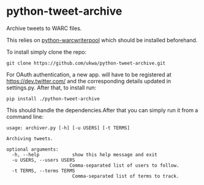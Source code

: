 python-tweet-archive
====================

Archive tweets to WARC files.

This relies on [python-warcwriterpool](https://github.com/ukwa/python-warcwriterpool) which should be installed beforehand.

To install simply clone the repo:

    git clone https://github.com/ukwa/python-tweet-archive.git

For OAuth authentication, a new app. will have to be registered at
https://dev.twitter.com/ and the corresponding details updated in
settings.py. After that, to install run:

    pip install ./python-tweet-archive

This should handle the dependencies.After that you can simply run it from a command line:

    usage: archiver.py [-h] [-u USERS] [-t TERMS]

    Archiving tweets.

    optional arguments:
      -h, --help            show this help message and exit
      -u USERS, --users USERS
                           Comma-separated list of users to follow.
      -t TERMS, --terms TERMS
                            Comma-separated list of terms to track.

